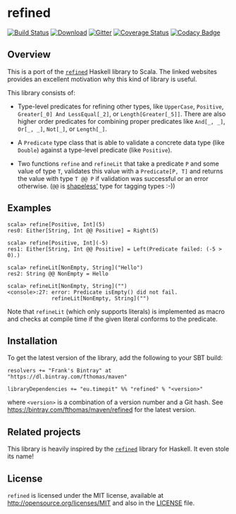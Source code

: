 # refined
[![Build Status](https://img.shields.io/travis/fthomas/refined.svg)](https://travis-ci.org/fthomas/refined)
[![Download](https://api.bintray.com/packages/fthomas/maven/refined/images/download.svg)](https://bintray.com/fthomas/maven/refined/_latestVersion)
[![Gitter](https://img.shields.io/badge/GITTER-join%20chat-brightgreen.svg)](https://gitter.im/fthomas/refined?utm_source=badge&utm_medium=badge&utm_campaign=pr-badge&utm_content=badge)
[![Coverage Status](https://img.shields.io/coveralls/fthomas/refined/master.svg)](https://coveralls.io/r/fthomas/refined)
[![Codacy Badge](https://img.shields.io/codacy/e4f25ef2656e463e8fed3f4f9314abdb.svg)](https://www.codacy.com/app/fthomas/refined)

## Overview

This is a port of the [`refined`][refined.hs] Haskell library to Scala.
The linked websites provides an excellent motivation why this kind of library
is useful.

This library consists of:

 * Type-level predicates for refining other types, like `UpperCase`, `Positive`,
   `Greater[_0] And LessEqual[_2]`, or `Length[Greater[_5]]`. There are also higher
   order predicates for combining proper predicates like `And[_, _]`, `Or[_, _]`,
   `Not[_]`, or `Length[_]`.

 * A `Predicate` type class that is able to validate a concrete data type (like `Double`)
   against a type-level predicate (like `Positive`).

 * Two functions `refine` and `refineLit` that take a predicate `P` and some value
   of type `T`, validates this value with a `Predicate[P, T]` and returns the value
   with type `T @@ P` if validation was successful or an error otherwise.
   (`@@` is [shapeless'](https://github.com/milessabin/shapeless) type for tagging types :-))

## Examples

    scala> refine[Positive, Int](5)
    res0: Either[String, Int @@ Positive] = Right(5)

    scala> refine[Positive, Int](-5)
    res1: Either[String, Int @@ Positive] = Left(Predicate failed: (-5 > 0).)

    scala> refineLit[NonEmpty, String]("Hello")
    res2: String @@ NonEmpty = Hello

    scala> refineLit[NonEmpty, String]("")
    <console>:27: error: Predicate isEmpty() did not fail.
                  refineLit[NonEmpty, String]("")

Note that `refineLit` (which only supports literals) is implemented as macro
and checks at compile time if the given literal conforms to the predicate.

## Installation

To get the latest version of the library, add the following to your SBT build:

    resolvers += "Frank's Bintray" at "https://dl.bintray.com/fthomas/maven"
    
    libraryDependencies += "eu.timepit" %% "refined" % "<version>"

where `<version>` is a combination of a version number and a Git hash. See
https://bintray.com/fthomas/maven/refined for the latest version.

## Related projects

This library is heavily inspired by the [`refined`][refined.hs] library for
Haskell. It even stole its name!

## License

`refined` is licensed under the MIT license, available at http://opensource.org/licenses/MIT
and also in the [LICENSE](https://github.com/fthomas/refined/blob/master/LICENSE) file.

[refined.hs]: http://nikita-volkov.github.io/refined/
